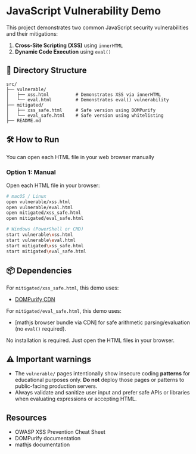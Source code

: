 # JavaScript Vulnerability Demo

This project demonstrates two common JavaScript security vulnerabilities and their mitigations:

1. **Cross-Site Scripting (XSS)** using `innerHTML`
2. **Dynamic Code Execution** using `eval()`

## 📁 Directory Structure

```
src/
├── vulnerable/
│   ├── xss.html          # Demonstrates XSS via innerHTML
│   └── eval.html         # Demonstrates eval() vulnerability
├── mitigated/
│   ├── xss_safe.html     # Safe version using DOMPurify
│   └── eval_safe.html    # Safe version using whitelisting
├── README.md
```

## 🛠 How to Run

You can open each HTML file in your web browser manually

### Option 1: Manual

Open each HTML file in your browser:
```bash
# macOS / Linux
open vulnerable/xss.html
open vulnerable/eval.html
open mitigated/xss_safe.html
open mitigated/eval_safe.html

# Windows (PowerShell or CMD)
start vulnerable\xss.html
start vulnerable\eval.html
start mitigated\xss_safe.html
start mitigated\eval_safe.html
```

## 📦 Dependencies

For `mitigated/xss_safe.html`, this demo uses:
- [DOMPurify CDN](https://github.com/cure53/DOMPurify)

For `mitigated/eval_safe.html`, this demo uses:
- [mathjs browser bundle via CDN] for safe arithmetic parsing/evaluation (no `eval()` required).

No installation is required. Just open the HTML files in your browser.

## ⚠️ Important warnings

- The `vulnerable/` pages intentionally show insecure coding **patterns** for educational purposes only. **Do not** deploy those pages or patterns to public-facing production servers.
- Always validate and sanitize user input and prefer safe APIs or libraries when evaluating expressions or accepting HTML.

## Resources
- OWASP XSS Prevention Cheat Sheet
- DOMPurify documentation
- mathjs documentation
